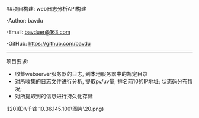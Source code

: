 ##项目构建: web日志分析API构建

-Author: bavdu

-Email: bavduer@163.com

-GitHub: https://github.com/bavdu

---



项目要求:

- 收集webserver服务器的日志, 到本地服务器中的规定目录
- 对所收集的日志文件进行分析, 提取pv/uv量; 排名前10的IP地址; 状态码分布情况;
- 对所提取到的信息进行持久化存储





![20](D:\千锋             10.36.145.100\图片\20.png)

